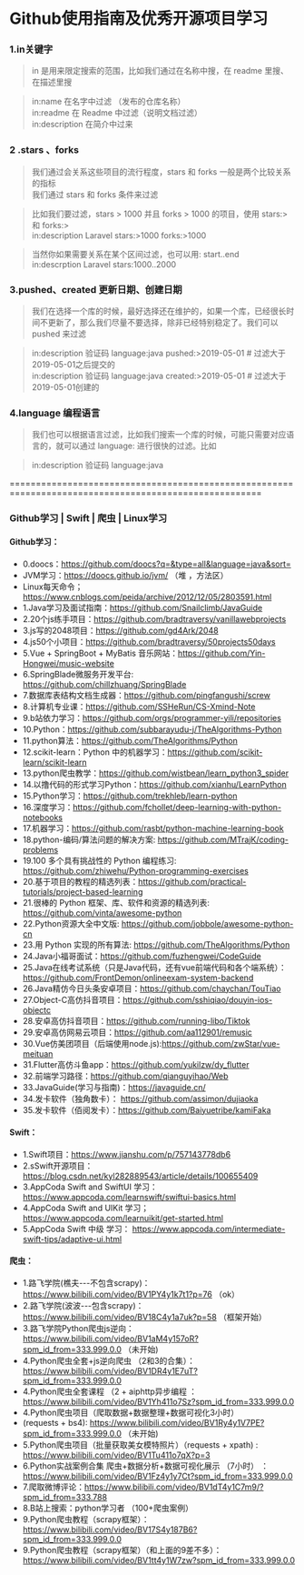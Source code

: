 # Github使用指南及优秀开源项目学习

### 1.in关键字  
> in 是用来限定搜索的范围，比如我们通过在名称中搜，在 readme 里搜、在描述里搜

> in:name 在名字中过滤 （发布的仓库名称）<br>
> in:readme 在 Readme 中过滤（说明文档过滤）<br>
> in:description 在简介中过来 <br>

### 2 .stars 、forks
> 我们通过会关系这些项目的流行程度，stars 和 forks 一般是两个比较关系的指标 <br>
> 我们通过 stars 和 forks 条件来过滤 <br>

> 比如我们要过滤，stars > 1000 并且 forks > 1000 的项目，使用 stars:> 和 forks:> <br>
> in:description Laravel  stars:>1000 forks:>1000
 
> 当然你如果需要关系在某个区间过滤，也可以用: start..end <br>
> in:descrption Laravel  stars:1000..2000

### 3.pushed、created 更新日期、创建日期
> 我们在选择一个库的时候，最好选择还在维护的，如果一个库，已经很长时间不更新了，那么我们尽量不要选择，除非已经特别稳定了。我们可以 pushed 来过滤

> in:description 验证码 language:java pushed:>2019-05-01 # 过滤大于 2019-05-01之后提交的 <br>
> in:description 验证码 language:java created:>2019-05-01 # 过滤大于 2019-05-01创建的

### 4.language 编程语言
> 我们也可以根据语言过滤，比如我们搜索一个库的时候，可能只需要对应语言的，就可以通过 language: 进行很快的过滤。比如

> in:description 验证码 language:java 

======================================================================================================

### Github学习 | Swift | 爬虫 | Linux学习 <br>
#### Github学习：
  * 0.doocs：https://github.com/doocs?q=&type=all&language=java&sort=
  *    JVM学习：https://doocs.github.io/jvm/   （堆 ，方法区）
  *    Linux每天命令；https://www.cnblogs.com/peida/archive/2012/12/05/2803591.html
  * 1.Java学习及面试指南：https://github.com/Snailclimb/JavaGuide
  * 2.20个js练手项目：https://github.com/bradtraversy/vanillawebprojects
  * 3.js写的2048项目：https://github.com/gd4Ark/2048
  * 4.js50个小项目：https://github.com/bradtraversy/50projects50days
  * 5.Vue + SpringBoot + MyBatis 音乐网站：https://github.com/Yin-Hongwei/music-website
  * 6.SpringBlade微服务开发平台: https://github.com/chillzhuang/SpringBlade
  * 7.数据库表结构文档生成器：https://github.com/pingfangushi/screw
  * 8.计算机专业课：https://github.com/SSHeRun/CS-Xmind-Note
  * 9.b站依力学习：https://github.com/orgs/programmer-yili/repositories
  * 10.Python：https://github.com/subbarayudu-j/TheAlgorithms-Python
  * 11.python算法：https://github.com/TheAlgorithms/Python
  * 12.scikit-learn：Python 中的机器学习：https://github.com/scikit-learn/scikit-learn
  * 13.python爬虫教学：https://github.com/wistbean/learn_python3_spider
  * 14.以撸代码的形式学习Python：https://github.com/xianhu/LearnPython
  * 15.Python学习：https://github.com/trekhleb/learn-python
  * 16.深度学习：https://github.com/fchollet/deep-learning-with-python-notebooks
  * 17.机器学习：https://github.com/rasbt/python-machine-learning-book
  * 18.python-编码/算法问题的解决方案: https://github.com/MTrajK/coding-problems
  * 19.100 多个具有挑战性的 Python 编程练习: https://github.com/zhiwehu/Python-programming-exercises
  * 20.基于项目的教程的精选列表：https://github.com/practical-tutorials/project-based-learning
  * 21.很棒的 Python 框架、库、软件和资源的精选列表: https://github.com/vinta/awesome-python
  * 22.Python资源大全中文版: https://github.com/jobbole/awesome-python-cn
  * 23.用 Python 实现的所有算法: https://github.com/TheAlgorithms/Python
  * 24.Java小福哥面试：https://github.com/fuzhengwei/CodeGuide
  * 25.Java在线考试系统（只是Java代码，还有vue前端代码和各个端系统）：https://github.com/FrontDemon/onlineexam-system-backend
  * 26.Java精仿今日头条安卓项目：https://github.com/chaychan/TouTiao
  * 27.Object-C高仿抖音项目：https://github.com/sshiqiao/douyin-ios-objectc
  * 28.安卓高仿抖音项目：https://github.com/running-libo/Tiktok
  * 29.安卓高仿网易云项目：https://github.com/aa112901/remusic
  * 30.Vue仿美团项目（后端使用node.js):https://github.com/zwStar/vue-meituan
  * 31.Flutter高仿斗鱼app：https://github.com/yukilzw/dy_flutter
  * 32.前端学习路径：https://github.com/qianguyihao/Web
  * 33.JavaGuide(学习与指南)：https://javaguide.cn/
  * 34.发卡软件（独角数卡）： https://github.com/assimon/dujiaoka
  * 35.发卡软件（佰阅发卡）：https://github.com/Baiyuetribe/kamiFaka

#### Swift：
  * 1.Swift项目：https://www.jianshu.com/p/757143778db6
  * 2.sSwift开源项目：https://blog.csdn.net/kyl282889543/article/details/100655409
  * 3.AppCoda  Swift and SwiftUI 学习： https://www.appcoda.com/learnswift/swiftui-basics.html
  * 4.AppCoda  Swift and UIKit 	 学习； https://www.appcoda.com/learnuikit/get-started.html
  * 5.AppCoda  Swift 中级		 学习： https://www.appcoda.com/intermediate-swift-tips/adaptive-ui.html

#### 爬虫：
  * 1.路飞学院(樵夫---不包含scrapy)：https://www.bilibili.com/video/BV1PY4y1k7t1?p=76 （ok）
  * 2.路飞学院(波波---包含scrapy)：https://www.bilibili.com/video/BV18C4y1a7uk?p=58 （框架开始）
  * 3.路飞学院Python爬虫js逆向：https://www.bilibili.com/video/BV1aM4y157oR?spm_id_from=333.999.0.0 （未开始)
  * 4.Python爬虫全套+js逆向爬虫  （2和3的合集）：https://www.bilibili.com/video/BV1DR4y1E7uT?spm_id_from=333.999.0.0
  * 4.Python爬虫全套课程 （2 + aiphttp异步编程 ： https://www.bilibili.com/video/BV1Yh411o7Sz?spm_id_from=333.999.0.0
  * 4.Python爬虫项目（爬取数据+数据整理+数据可视化3小时）
  *    (requests + bs4):  https://www.bilibili.com/video/BV1Ry4y1V7PE?spm_id_from=333.999.0.0 （未开始)
  * 5.Python爬虫项目（批量获取美女模特照片）（requests + xpath) : https://www.bilibili.com/video/BV1Tu411o7qX?p=3
  * 6.Python实战案例合集 爬虫+数据分析+数据可视化展示 （7小时） ：https://www.bilibili.com/video/BV1Fz4y1y7Ct?spm_id_from=333.999.0.0
  * 7.爬取微博评论：https://www.bilibili.com/video/BV1dT4y1C7m9/?spm_id_from=333.788
  * 8.B站上搜索：python学习者 （100+爬虫案例）
  * 9.Python爬虫教程（scrapy框架）：https://www.bilibili.com/video/BV17S4y187B6?spm_id_from=333.999.0.0
  * 9.Python爬虫教程（scrapy框架）（和上面的9差不多）：https://www.bilibili.com/video/BV1tt4y1W7zw?spm_id_from=333.999.0.0
 















